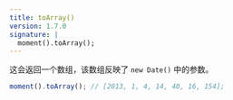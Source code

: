 ```yaml
---
title: toArray()
version: 1.7.0
signature: |
  moment().toArray();
---
```


这会返回一个数组，该数组反映了 `new Date()` 中的参数。

```javascript
moment().toArray(); // [2013, 1, 4, 14, 40, 16, 154];
```
